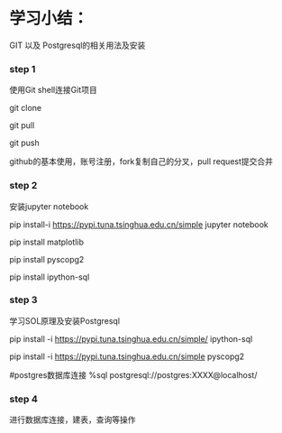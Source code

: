 # 学习小结：

GIT 以及 Postgresql的相关用法及安装

 ### step 1

使用Git shell连接Git项目

git clone

git pull

git push

github的基本使用，账号注册，fork复制自己的分叉，pull request提交合并

 ### step 2

安装jupyter notebook

pip install-i https://pypi.tuna.tsinghua.edu.cn/simple jupyter notebook

pip install matplotlib

pip install pyscopg2

pip install ipython-sql

 ### step 3

学习SOL原理及安装Postgresql

pip install -i https://pypi.tuna.tsinghua.edu.cn/simple/ ipython-sql

pip install -i https://pypi.tuna.tsinghua.edu.cn/simple pyscopg2

\#postgres数据库连接 %sql postgresql://postgres:XXXX@localhost/

### step 4

进行数据库连接，建表，查询等操作

